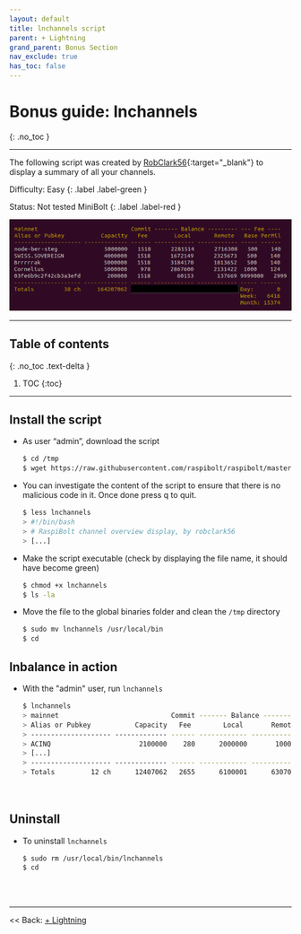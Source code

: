 ```yaml
---
layout: default
title: lnchannels script
parent: + Lightning
grand_parent: Bonus Section
nav_exclude: true
has_toc: false
---
```

<!-- markdownlint-disable MD014 MD022 MD025 MD033 MD040 -->

# Bonus guide: lnchannels

{: .no_toc }

---

The following script was created by [RobClark56](https://github.com/robclark56){:target="_blank"} to display a summary of all your channels.

Difficulty: Easy
{: .label .label-green }

Status: Not tested MiniBolt
{: .label .label-red }

![lnchannels](../../../images/script-lnchannels.png)

---

## Table of contents
{: .no_toc .text-delta }

1. TOC
{:toc}

---
## Install the script

* As user “admin”, download the script

  ```sh
  $ cd /tmp
  $ wget https://raw.githubusercontent.com/raspibolt/raspibolt/master/resources/lnchannels
  ```

* You can investigate the content of the script to ensure that there is no malicious code in it. Once done press q to quit.

  ```sh
  $ less lnchannels
  > #!/bin/bash
  > # RaspiBolt channel overview display, by robclark56
  > [...]
  ```

* Make the script executable (check by displaying the file name, it should have become green)

  ```sh
  $ chmod +x lnchannels
  $ ls -la
  ```

* Move the file to the  global binaries folder and clean the `/tmp` directory

  ```sh
  $ sudo mv lnchannels /usr/local/bin
  $ cd
  ```

## lnbalance in action

* With the "admin" user, run `lnchannels`

  ```sh
  $ lnchannels
  > mainnet                            Commit ------- Balance --------- --- Fee ----
  > Alias or Pubkey           Capacity   Fee        Local       Remote   Base PerMil
  > -------------------- ------------- ------ ------------ ------------ ----- ------
  > ACINQ                      2100000    280      2000000       100000  1000    100
  > [...]
  > -------------------- ------------- ------ ------------ ------------ ----- ------
  > Totals         12 ch      12407062   2655      6100001      6307061 Day:     123
                                                                       Week:     752
                                                                      Month:   20385
  ```

## Uninstall

* To uninstall `lnchannels`

  ```sh
  $ sudo rm /usr/local/bin/lnchannels
  $ cd
  ```

<br /><br />

---

<< Back: [+ Lightning](index.md)
